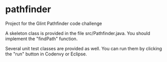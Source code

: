 # pathfinder
Project for the Glint Pathfinder code challenge

A skeleton class is provided in the file src/Pathfinder.java.  You should implement the "findPath" function.

Several unit test classes are provided as well.  You can run them by clicking the "run" button in Codenvy or Eclipse.